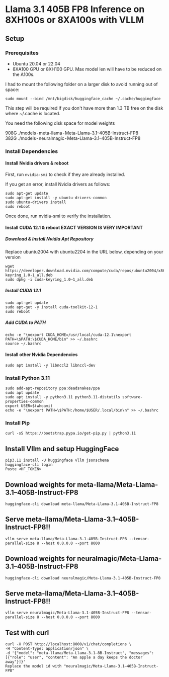# Llama 3.1 405B FP8 Inference on 8XH100s or 8XA100s with VLLM

## Setup

### Prerequisites

- Ubuntu 20.04 or 22.04
- 8XA100 GPU or 8XH100 GPU. Max model len will have to be reduced on the A100s.

I had to mount the following folder on a larger disk to avoid running out of space:

```
sudo mount --bind /mnt/bigdisk/huggingface_cache ~/.cache/huggingface
```

This step will be required if you don't have more than 1.3 TB free on the disk where ~/.cache is located.

You need the following disk space for model weights

908G ./models - meta-llama - Meta-Llama-3.1–405B-Instruct-FP8
382G ./models - neuralmagic - Meta-Llama-3.1–405B-Instruct-FP8

### Install Dependencies

#### Install Nvidia drivers & reboot

First, run `nvidia-smi` to check if they are already installed.


If you get an error, install Nvidia drivers as follows:

```
sudo apt-get update
sudo apt-get install -y ubuntu-drivers-common
sudo ubuntu-drivers install
sudo reboot
```

Once done, run nvidia-smi to verify the installation.

#### Install CUDA 12.1 & reboot **EXACT VERSION IS VERY IMPORTANT**

##### Download & Install Nvidia Apt Repository

Replace ubuntu2004 with ubuntu2204 in the URL below, depending on your version

```
wget https://developer.download.nvidia.com/compute/cuda/repos/ubuntu2004/x86_64/cuda-keyring_1.0-1_all.deb
sudo dpkg -i cuda-keyring_1.0–1_all.deb
```


##### Install CUDA 12.1

```
sudo apt-get update
sudo apt-get -y install cuda-toolkit-12-1
sudo reboot
```

##### Add CUDA to PATH

```
echo -e "\nexport CUDA_HOME=/usr/local/cuda-12.1\nexport PATH=\$PATH:\$CUDA_HOME/bin" >> ~/.bashrc
source ~/.bashrc
```


#### Install other Nvidia Dependencies

```
sudo apt install -y libnccl2 libnccl-dev
```

### Install Python 3.11

```
sudo add-apt-repository ppa:deadsnakes/ppa
sudo apt update
sudo apt install -y python3.11 python3.11-distutils software-properties-common
export USER=$(whoami)
echo -e "\nexport PATH=\$PATH:/home/$USER/.local/bin\n" >> ~/.bashrc
```

### Install Pip


```
curl -sS https://bootstrap.pypa.io/get-pip.py | python3.11
```

## Install Vllm and setup HuggingFace

```
pip3.11 install -U huggingface vllm jsonschema
huggingface-cli login
Paste <HF_TOKEN>
```

## Download weights for meta-llama/Meta-Llama-3.1–405B-Instruct-FP8

``` 
huggingface-cli download meta-llama/Meta-Llama-3.1-405B-Instruct-FP8
```

## Serve meta-llama/Meta-Llama-3.1–405B-Instruct-FP8!!

```
vllm serve meta-llama/Meta-Llama-3.1-405B-Instruct-FP8 --tensor-parallel-size 8 --host 0.0.0.0 --port 8000
```

## Download weights for neuralmagic/Meta-Llama-3.1–405B-Instruct-FP8

```
huggingface-cli download neuralmagic/Meta-Llama-3.1-405B-Instruct-FP8
```

## Serve meta-llama/Meta-Llama-3.1–405B-Instruct-FP8!!

```
vllm serve neuralmagic/Meta-Llama-3.1-405B-Instruct-FP8 --tensor-parallel-size 8 --host 0.0.0.0 --port 8000
```

## Test with curl

```
curl -X POST http://localhost:8000/v1/chat/completions \
-H "Content-Type: application/json" \
-d '{"model": "meta-llama/Meta-Llama-3.1–8B-Instruct", "messages": [{"role": "user", "content": "An apple a day keeps the doctor away"}]}'
Replace the model id with "neuralmagic/Meta-Llama-3.1–405B-Instruct-FP8"